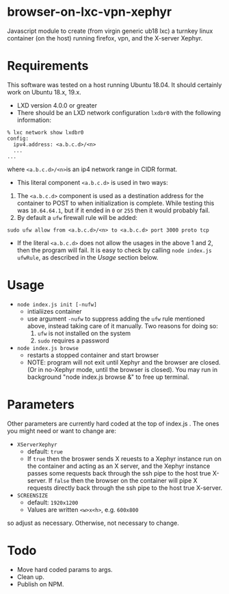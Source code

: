 # browser-on-lxc-vpn-xephyr

Javascript module to create (from virgin generic ub18 lxc) a turnkey linux container (on the host) running firefox, vpn, and the X-server Xephyr.

# Requirements

This software was tested on a host running Ubuntu 18.04. 
It should certainly work on Ubuntu 18.x, 19.x.

- LXD version 4.0.0 or greater
 - There should be an LXD network configuration `lxdbr0` with the following information:
```
% lxc network show lxdbr0
config:
  ipv4.address: <a.b.c.d>/<n>
  ...
...
```
where `<a.b.c.d>/<n>`is an ip4 network range in CIDR format. 

 - This literal component `<a.b.c.d>` is used in two ways:
  1. The `<a.b.c.d>` component is used as a destination address for the container to 
POST to when initialization is complete.  While testing this was `10.64.64.1`, but if it 
ended in `0` or `255` then it would probably fail.
  2. By default a `ufw` firewall rule will be added:
```
sudo ufw allow from <a.b.c.d>/<n> to <a.b.c.d> port 3000 proto tcp
```

 - If the literal `<a.b.c.d>` does not allow the usages in the above 1 and 2, then the program will fail.  It is easy to check by calling `node index.js ufwRule`, as described in the *Usage* section below.


# Usage

 - `node index.js init [-nufw]`
   - intialiizes container
   - use argument `-nufw` to suppress adding the `ufw` rule mentioned above, instead taking care of it manually.  Two reasons for doing so:
     1.  `ufw` is not installed on the system
     2.  `sudo` requires a password
 - `node index.js browse`
   - restarts a stopped container and start browser
   - NOTE: program will not exit until Xephyr and the browser are closed.
      (Or in no-Xephyr mode, until the browser is closed).
      You may run in background "node index.js browse &" to free up terminal.

      
# Parameters

Other parameters are currently hard coded at the top of index.js .
The ones you might need or want to change are:

 - `XServerXephyr`
   - default: `true`
   - If `true` then the broswer sends X reuests to a Xephyr instance run on the container and acting as an X server, and the Xephyr instance passes some requests back through the ssh pipe to the host true X-server.
   If `false` then the browser on the container will pipe X requests directly back through the ssh pipe to the host true X-server.  
 - `SCREENSIZE`
   - default: `1920x1200`
   - Values are written `<w>x<h>`, e.g. `600x800`

so adjust as necessary.
Otherwise, not necessary to change.

# Todo

- Move hard coded params to args.
- Clean up.
- Publish on NPM.

